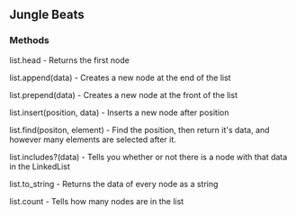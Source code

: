 ## Jungle Beats
### Methods #
list.head - Returns the first node

list.append(data) - Creates a new node at the end of the list

list.prepend(data) - Creates a new node at the front of the list

list.insert(position, data) - Inserts a new node after position

list.find(positon, element) - Find the position, then return it's data, and however many elements are selected after it.

list.includes?(data) - Tells you whether or not there is a node with that data in the LinkedList

list.to_string - Returns the data of every node as a string

list.count - Tells how many nodes are in the list
